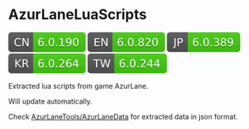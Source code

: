 # AzurLaneLuaScripts

![](versions/CN.svg)
![](versions/EN.svg)
![](versions/JP.svg)
![](versions/KR.svg)
![](versions/TW.svg)

Extracted lua scripts from game AzurLane.

Will update automatically.

Check [AzurLaneTools/AzurLaneData](https://github.com/AzurLaneTools/AzurLaneData) for extracted data in json format.
